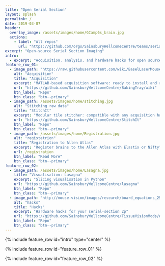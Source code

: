 ```yaml
---
title: "Open Serial Section"
layout: splash
permalink: /
date: 2019-03-07
header:
  overlay_image: /assets/images/home/GCamp6s_brain.jpg
  actions:
    - label: "All repos"
      url: "https://github.com/orgs/SainsburyWellcomeCentre/teams/serial2p/repositories"
excerpt: "Open-source Serial Section Imaging"
intro:
  - excerpt: "Acquisition, analysis, and hardware hacks for open source serial section imaging"
feature_row_01:
  - image_path: "https://raw.githubusercontent.com/wiki/BaselLaserMouse/StitchIt/images/rgb_brain_example.jpg"
    alt: "Acquisition"
    title: "Acquisition"
    excerpt: "MATLAB-based acquisition software: ready to install and ready to modify."
    url: "https://github.com/SainsburyWellcomeCentre/BakingTray/wiki"
    btn_label: "Repo"
    btn_class: "btn--primary"
  - image_path: /assets/images/home/stitching.jpg
    alt: "Stitching raw data"
    title: "StitchIt"
    excerpt: "Modular tile stitcher: compatible with any acquisition hardware."
    url: "https://github.com/SainsburyWellcomeCentre/StitchIt"
    btn_label: "Repo"
    btn_class: "btn--primary"
  - image_path: /assets/images/home/Registration.jpg
    alt: "registatrion"
    title: "Registration to Allen Atlas"
    excerpt: "Register brains to the Allen Atlas with Elastix or Nifty"
    url: /registration
    btn_label: "Read More"
    btn_class: "btn--primary"
feature_row_02:
  - image_path: /assets/images/home/Lasagna.jpg
    title: "Visualisation: Lasagna"
    excerpt: "Slicing visualisation in Python"
    url: "https://github.com/SainsburyWellcomeCentre/lasagna"
    btn_label: "Repo"
    btn_class: "btn--primary"
  - image_path: "http://mouse.vision/images/research/board_equations_256.jpg"
    alt: "hacks"
    title: "Hacks"
    excerpt: "Hardware hacks for your serial-section 2p"
    url: "https://github.com/SainsburyWellcomeCentre/TissueVisionMods/wiki"
    btn_label: "Repo"
    btn_class: "btn--primary"
---
```

{% include feature_row id="intro" type="center" %}

{% include feature_row id="feature_row_01" %}

{% include feature_row id="feature_row_02" %}
